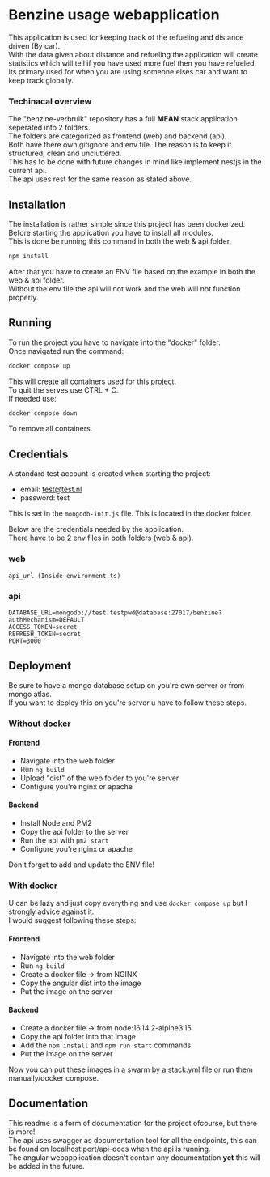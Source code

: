# Benzine usage webapplication
This application is used for keeping track of the refueling and distance driven (By car). <br />
With the data given about distance and refueling the application will create statistics which will tell
if you have used more fuel then you have refueled. <br />
Its primary used for when you are using someone elses car and want to keep track globally.

### Techinacal overview
The "benzine-verbruik" repository has a full **MEAN** stack application seperated into 2 folders. <br />
The folders are categorized as frontend (web) and backend (api). <br />
Both have there own gitignore and env file. The reason is to keep it structured, clean and uncluttered. <br />
This has to be done with future changes in mind like implement nestjs in the current api. <br />
The api uses rest for the same reason as stated above.

## Installation
The installation is rather simple since this project has been dockerized. <br />
Before starting the application you have to install all modules. <br />
This is done be running this command in both the web & api folder.

```bash
npm install
```

After that you have to create an ENV file based on the example in both the web & api folder. <br />
Without the env file the api will not work and the web will not function properly. <br />

## Running
To run the project you have to navigate into the "docker" folder. <br />
Once navigated run the command:

```bash
docker compose up
```

This will create all containers used for this project. <br />
To quit the serves use CTRL + C. <br />
If needed use:

```bash
docker compose down
```

To remove all containers.

## Credentials
A standard test account is created when starting the project:
 - email: test@test.nl
 - password: test

This is set in the ```mongodb-init.js``` file. This is located in the docker folder.

Below are the credentials needed by the application. <br />
There have to be 2 env files in both folders (web & api).

### web
```env
api_url (Inside environment.ts)
```

### api
```env
DATABASE_URL=mongodb://test:testpwd@database:27017/benzine?authMechanism=DEFAULT
ACCESS_TOKEN=secret
REFRESH_TOKEN=secret
PORT=3000
```

## Deployment
Be sure to have a mongo database setup on you're own server or from mongo atlas. <br />
If you want to deploy this on you're server u have to follow these steps.

### Without docker

#### Frontend
- Navigate into the web folder
- Run ```ng build```
- Upload "dist" of the web folder to you're server
- Configure you're nginx or apache

#### Backend
- Install Node and PM2
- Copy the api folder to the server
- Run the api with ```pm2 start```
- Configure you're nginx or apache

Don't forget to add and update the ENV file!

### With docker
U can be lazy and just copy everything and use ```docker compose up``` but I strongly advice against it. <br />
I would suggest following these steps:

#### Frontend
- Navigate into the web folder
- Run ```ng build```
- Create a docker file -> from NGINX
- Copy the angular dist into the image
- Put the image on the server

#### Backend
- Create a docker file -> from node:16.14.2-alpine3.15
- Copy the api folder into that image
- Add the ```npm install``` and ```npm run start``` commands.
- Put the image on the server

Now you can put these images in a swarm by a stack.yml file or run them manually/docker compose.

## Documentation
This readme is a form of documentation for the project ofcourse, but there is more! <br />
The api uses swagger as documentation tool for all the endpoints, this can be found on localhost:port/api-docs when the api is running. <br />
The angular webapplication doesn't contain any documentation **yet** this will be added in the future.
